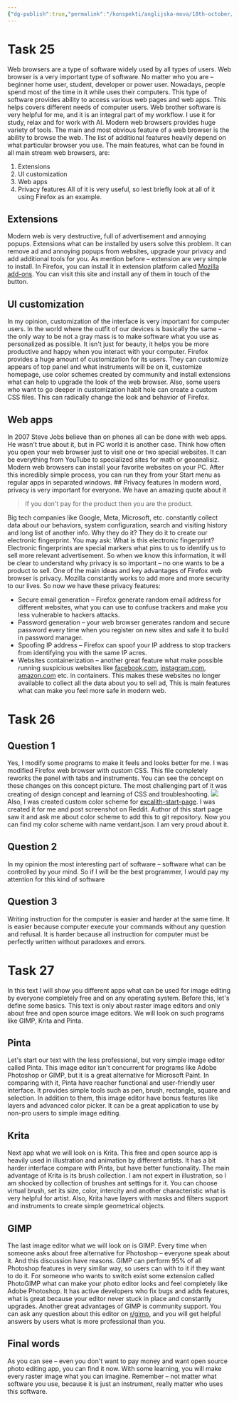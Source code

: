 ```yaml
---
{"dg-publish":true,"permalink":"/konspekti/anglijska-mova/18th-october/"}
---
```



# Task 25

Web browsers are a type of software widely used by all types of users. Web browser is a very important type of software. No matter who you are – beginner home user, student, developer or power user. Nowadays, people spend most of the time in it while uses their computers. This type of software provides ability to access various web pages and web apps. This helps covers different needs of computer users. Web brother software is very helpful for me, and it is an integral part of my workflow. I use it for study, relax and for work with AI. Modern web browsers provides huge variety of tools. The main and most obvious feature of a web browser is the ability to browse the web. The list of additional features heavily depend on what particular browser you use. The main features, what can be found in all main stream web browsers, are: 
1. Extensions 
2. UI customization 
3. Web apps
4. Privacy features All of it is very useful, so lest briefly look at all of it using Firefox as an example.
## Extensions
Modern web is very destructive, full of advertisement and annoying popups. Extensions what can be installed by users solve this problem. It can remove ad and annoying popups from websites, upgrade your privacy and add additional tools for you. As mention before – extension are very simple to install. In Firefox, you can install it in extension platform called [Mozilla add-ons](https://addons.mozilla.org/uk/firefox/). You can visit this site and install any of them in touch of the button.
## UI customization
In my opinion, customization of the interface is very important for computer users. In the world where the outfit of our devices is basically the same – the only way to be not a gray mass is to make software what you use as personalized as possible. It isn't just for beauty, it helps you be more productive and happy when you interact with your computer. Firefox provides a huge amount of customization for its users. They can customize appears of top panel and what instruments will be on it, customize homepage, use color schemes created by community and install extensions what can help to upgrade the look of the web browser. Also, some users who want to go deeper in customization habit hole can create a custom CSS files. This can radically change the look and behavior of Firefox.
## Web apps
In 2007 Steve Jobs believe than on phones all can be done with web apps. He wasn't true about it, but in PC world it is another case. Think how often you open your web browser just to visit one or two special websites. It can be everything from YouTube to specialized sites for math or geoanalisiz. Modern web browsers can install your favorite websites on your PC. After this incredibly simple process, you can run they from your Start menu as regular apps in separated windows. ## Privacy features In modern word, privacy is very important for everyone. We have an amazing quote about it

> If you don't pay for the product then you are the product.

Big tech companies like Google, Meta, Microsoft, etc. constantly collect data about our behaviors, system configuration, search and visiting history and long list of another info. Why they do it? They do it to create our electronic fingerprint. You may ask: What is this electronic fingerprint? Electronic fingerprints are special markers what pins to us to identify us to sell more relevant advertisement. So when we know this information, it will be clear to understand why privacy is so important – no one wants to be a product to sell. One of the main ideas and key advantages of Firefox web browser is privacy. Mozilla constantly works to add more and more security to our lives. So now we have these privacy features:

- Secure email generation – Firefox generate random email address for different websites, what you can use to confuse trackers and make you less vulnerable to hackers attacks.
- Password generation – your web browser generates random and secure password every time when you register on new sites and safe it to build in password manager.
- Spoofing IP address – Firefox can spoof your IP address to stop trackers from identifying you with the same IP acres.
- Websites containerization – another great feature what make possible running suspicious websites like [facebook.com](facebook.com), [instagram.com](instagram.com), [amazon.com](amazon.com) etc. in containers. This makes these websites no longer available to collect all the data about you to sell ad, This is main features what can make you feel more safe in modern web.
# Task 26
## Question 1
Yes, I modify some programs to make it feels and looks better for me. I was modified Firefox web browser with custom CSS. This file completely reworks the panel with tabs and instruments. You can see the concept on these changes on this concept picture. The most challenging part of it was creating of design concept and learning of CSS and troubleshooting. ![](https://i.imgur.com/kvWVaAP.png) Also, I was created custom color scheme for [excalith-start-page](https://github.com/excalith/excalith-start-page). I was created it for me and post screenshot on Reddit. Author of this start page saw it and ask me about color scheme to add this to git repository. Now you can find my color scheme with name verdant.json. I am very proud about it.
## Question 2
In my opinion the most interesting part of software – software what can be controlled by your mind. So if I will be the best programmer, I would pay my attention for this kind of software
## Question 3
Writing instruction for the computer is easier and harder at the same time. It is easier because computer execute your commands without any question and refusal. It is harder because all instruction for computer must be perfectly written without paradoxes and errors.
# Task 27
In this text I will show you different apps what can be used for image editing by everyone completely free and on any operating system. Before this, let's define some basics. This text is only about raster image editors and only about free and open source image editors. We will look on such programs like GIMP, Krita and Pinta.
## Pinta
Let's start our text with the less professional, but very simple image editor called Pinta. This image editor isn't concurrent for programs like Adobe Photoshop or GIMP, but it is a great alternative for Microsoft Paint. In comparing with it, Pinta have reacher functional and user-friendly user interface. It provides simple tools such as pen, brush, rectangle, square and selection. In addition to them, this image editor have bonus features like layers and advanced color picker. It can be a great application to use by non-pro users to simple image editing. 
## Krita
Next app what we will look on is Krita. This free and open source app is heavily used in illustration and animation by different artists. It has a bit harder interface compare with Pinta, but have better functionality. The main advantage of Krita is its brush collection. I am not expert in illustration, so I am shocked by collection of brushes ant settings for it. You can choose virtual brush, set its size, color, intercity and another characteristic what is very helpful for artist. Also, Krita have layers with masks and filters support and instruments to create simple geometrical objects.
## GIMP
The last image editor what we will look on is GIMP. Every time when someone asks about free alternative for Photoshop – everyone speak about it. And this discussion have reasons. GIMP can perform 95% of all Photoshop features in very similar way, so users can with to it if they want to do it. For someone who wants to switch exist some extension called PhotoGIMP what can make your photo editor looks and feel completely like Adobe Photoshop. It has active developers who fix bugs and adds features, what is great because your editor never stuck in place and constantly upgrades. Another great advantages of GIMP is community support. You can ask any question about this editor on [r/gimp](reddit.com/r/gimp), and you will get helpful answers by users what is more professional than you.
## Final words
As you can see – even you don't want to pay money and want open source photo editing app, you can find it now. With some learning, you will make every raster image what you can imagine. Remember – not matter what software you use, because it is just an instrument, really matter who uses this software.
